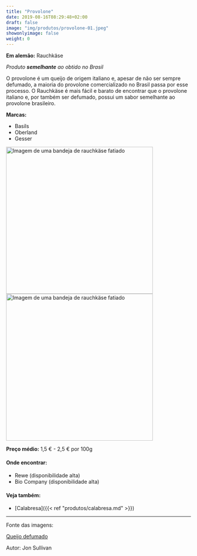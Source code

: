 ```yaml
---
title: "Provolone"
date: 2019-08-16T08:29:48+02:00
draft: false
image: "img/produtos/provolone-01.jpeg"
showonlyimage: false
weight: 0
---
```


<!--more-->

**Em alemão:** Rauchkäse

_Produto **semelhante** ao obtido no Brasil_

O provolone é um queijo de origem italiano e, apesar de não ser sempre defumado, a maioria do provolone comercializado no Brasil passa por esse processo.
O Rauchkäse é mais fácil e barato de encontrar que o provolone italiano e, por também ser defumado, possui um sabor semelhante ao provolone brasileiro.

**Marcas:**

- Basils
- Oberland
- Gesser

<img src="../../img/produtos/provolone-02.jpg" alt="Imagem de uma bandeja de rauchkäse fatiado" width="400"/>
<img src="../../img/produtos/provolone-03.jpg" alt="Imagem de uma bandeja de rauchkäse fatiado" width="400"/>


**Preço médio:** 1,5 € - 2,5 € por 100g

#### Onde encontrar:

* Rewe (disponibilidade alta)
* Bio Company (disponibilidade alta)

#### Veja também:

- [Calabresa]({{< ref "produtos/calabresa.md" >}})

---

Fonte das imagens:

[Queijo defumado](https://pixnio.com/pt/comida-bebida/queijo/defumado-queijo-gouda-queijo)

Autor: Jon Sullivan
